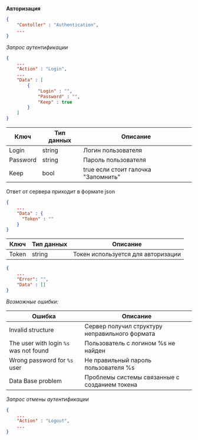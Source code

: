 **Авторизация**

```json
{
    "Contoller" : "Authentication",
    ...
}
```

*Запрос аутентификации*

```json
{
    ...
    "Action" : "Login",
    ...
    "Data" : [
        {
            "Login" : "",
            "Password" : "",
            "Keep" : true
        }
    ]
}
```

| Ключ       | Тип данных | Описание                            |
|------------|------------|--------------------------------------|
| Login      | string     | Логин пользователя                      |
| Password   | string     | Пароль пользователя                  |
| Keep       | bool       | true если стоит галочка "Запомнить"  |

Ответ от сервера приходит в формате json

```json
{
    ...
    "Data" : {
      "Token" : ""
    }
}
```

| Ключ       | Тип данных | Описание                                                          |
|------------|------------|--------------------------------------------------------------------|
| Token      | string     | Токен используется для авторизации                                 |

```json
{
    ...
    "Error": "",
    "Data" : []
}
```

*Возможные ошибки:*

| Ошибка                                 | Описание                                        |
|----------------------------------------|-------------------------------------------------|
| Invalid structure                      | Сервер получил структуру неправильного формата  |
| The user with login `%s` was not found | Пользователь с логином %s не найден             |
| Wrong password for `%s` user           | Не правильный пароль пользователя %s            |
| Data Base problem                      | Проблемы системы связанные с созданием токена   |


*Запрос отмены аутентификации*

```json
{
    ...
    "Action" : "Logout",
    ...
}
```